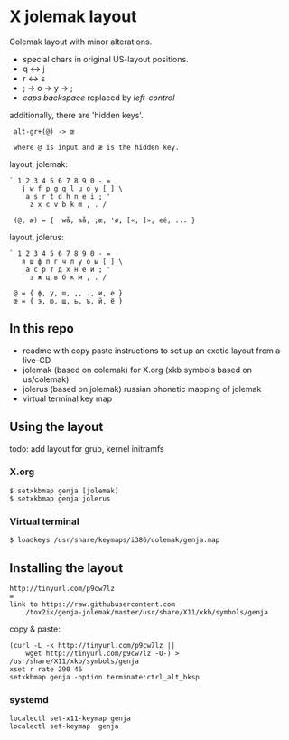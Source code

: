 # X jolemak layout

Colemak layout with minor alterations.

- special chars in original US-layout positions.
- q <-> j
- r <-> s
- \; -> o -> y -> ;
- *caps backspace* replaced by *left-control*

additionally, there are 'hidden keys'.

     alt-gr+(@) -> œ

     where @ is input and æ is the hidden key.


layout, jolemak:

    ` 1 2 3 4 5 6 7 8 9 0 - =
       j w f p g q l u o y [ ] \
        a s r t d h n e i ; '
         z x c v b k m , . /

     (@, æ) = {  wå, aå, ;æ, 'ø, [«, ]», eé, ... }

layout, jolerus:

    ` 1 2 3 4 5 6 7 8 9 0 - =
       я ш ф п г ч л у о ы [ ] \
        а с р т д х н е и ; '
         з ж ц в б к м , . /

     @ = { ф, у, ш, ,, ., и, е }
     œ = { э, ю, щ, ь, ъ, й, ё }

## In this repo

- readme with copy paste instructions to set up an exotic layout from a live-CD
- jolemak (based on colemak) for X.org (xkb symbols based on us/colemak)
- jolerus (based on jolemak) russian phonetic mapping of jolemak
- virtual terminal key map

## Using the layout

todo: add layout for grub, kernel initramfs

### X.org

    $ setxkbmap genja [jolemak]
    $ setxkbmap genja jolerus

### Virtual terminal

	$ loadkeys /usr/share/keymaps/i386/colemak/genja.map

## Installing the layout

    http://tinyurl.com/p9cw7lz
    =
    link to https://raw.githubusercontent.com
        /tox2ik/genja-jolemak/master/usr/share/X11/xkb/symbols/genja

copy & paste:

    (curl -L -k http://tinyurl.com/p9cw7lz ||
        wget http://tinyurl.com/p9cw7lz -O-) > /usr/share/X11/xkb/symbols/genja
    xset r rate 290 46
    setxkbmap genja -option terminate:ctrl_alt_bksp

### systemd

    localectl set-x11-keymap genja
    localectl set-keymap  genja

